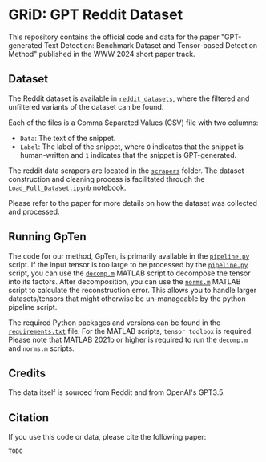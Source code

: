 # GRiD: GPT Reddit Dataset

This repository contains the official code and data for the paper "GPT-generated Text Detection: Benchmark Dataset and Tensor-based Detection Method" published in the WWW 2024 short paper track.

## Dataset

The Reddit dataset is available in [`reddit_datasets`](/reddit_datasets/), where the filtered and unfiltered variants of the dataset can be found.

Each of the files is a Comma Separated Values (CSV) file with two columns:

- `Data`: The text of the snippet.
- `Label`: The label of the snippet, where `0` indicates that the snippet is human-written and `1` indicates that the snippet is GPT-generated.

The reddit data scrapers are located in the [`scrapers`](/scrapers) folder. The dataset construction and cleaning process is facilitated through the [`Load_Full_Dataset.ipynb`](/Load_Full_Dataset.ipynb) notebook.

Please refer to the paper for more details on how the dataset was collected and processed.

## Running GpTen

The code for our method, GpTen, is primarily available in the [`pipeline.py`](/pipeline.py) script. If the input tensor is too large to be processed by the [`pipeline.py`](/pipeline.py) script, you can use the [`decomp.m`](/decomp.m) MATLAB script to decompose the tensor into its factors. After decomposition, you can use the [`norms.m`](/norms.m) MATLAB script to calculate the reconstruction error. This allows you to handle larger datasets/tensors that might otherwise be un-manageable by the python pipeline script.

The required Python packages and versions can be found in the [`requirements.txt`](/requirements.txt) file. For the MATLAB scripts, `tensor_toolbox` is required. Please note that MATLAB 2021b or higher is required to run the `decomp.m` and `norms.m` scripts.

## Credits

The data itself is sourced from Reddit and from OpenAI's GPT3.5.

## Citation

If you use this code or data, please cite the following paper:

```latex
TODO
```
